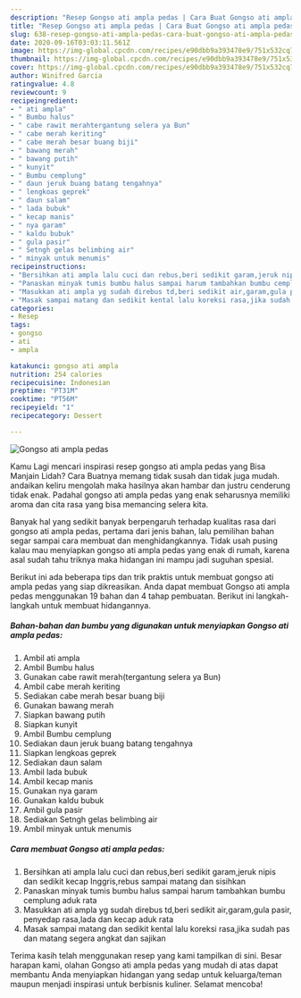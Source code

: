 ```yaml
---
description: "Resep Gongso ati ampla pedas | Cara Buat Gongso ati ampla pedas Yang Enak dan Simpel"
title: "Resep Gongso ati ampla pedas | Cara Buat Gongso ati ampla pedas Yang Enak dan Simpel"
slug: 638-resep-gongso-ati-ampla-pedas-cara-buat-gongso-ati-ampla-pedas-yang-enak-dan-simpel
date: 2020-09-16T03:03:11.561Z
image: https://img-global.cpcdn.com/recipes/e90dbb9a393478e9/751x532cq70/gongso-ati-ampla-pedas-foto-resep-utama.jpg
thumbnail: https://img-global.cpcdn.com/recipes/e90dbb9a393478e9/751x532cq70/gongso-ati-ampla-pedas-foto-resep-utama.jpg
cover: https://img-global.cpcdn.com/recipes/e90dbb9a393478e9/751x532cq70/gongso-ati-ampla-pedas-foto-resep-utama.jpg
author: Winifred Garcia
ratingvalue: 4.8
reviewcount: 9
recipeingredient:
- " ati ampla"
- " Bumbu halus"
- " cabe rawit merahtergantung selera ya Bun"
- " cabe merah keriting"
- " cabe merah besar buang biji"
- " bawang merah"
- " bawang putih"
- " kunyit"
- " Bumbu cemplung"
- " daun jeruk buang batang tengahnya"
- " lengkoas geprek"
- " daun salam"
- " lada bubuk"
- " kecap manis"
- " nya garam"
- " kaldu bubuk"
- " gula pasir"
- " Setngh gelas belimbing air"
- " minyak untuk menumis"
recipeinstructions:
- "Bersihkan ati ampla lalu cuci dan rebus,beri sedikit garam,jeruk nipis dan sedikit kecap Inggris,rebus sampai matang dan sisihkan"
- "Panaskan minyak tumis bumbu halus sampai harum tambahkan bumbu cemplung aduk rata"
- "Masukkan ati ampla yg sudah direbus td,beri sedikit air,garam,gula pasir, penyedap rasa,lada dan kecap aduk rata"
- "Masak sampai matang dan sedikit kental lalu koreksi rasa,jika sudah pas dan matang segera angkat dan sajikan"
categories:
- Resep
tags:
- gongso
- ati
- ampla

katakunci: gongso ati ampla 
nutrition: 254 calories
recipecuisine: Indonesian
preptime: "PT31M"
cooktime: "PT56M"
recipeyield: "1"
recipecategory: Dessert

---
```



![Gongso ati ampla pedas](https://img-global.cpcdn.com/recipes/e90dbb9a393478e9/751x532cq70/gongso-ati-ampla-pedas-foto-resep-utama.jpg)

Kamu Lagi mencari inspirasi resep gongso ati ampla pedas yang Bisa Manjain Lidah? Cara Buatnya memang tidak susah dan tidak juga mudah. andaikan keliru mengolah maka hasilnya akan hambar dan justru cenderung tidak enak. Padahal gongso ati ampla pedas yang enak seharusnya memiliki aroma dan cita rasa yang bisa memancing selera kita.



Banyak hal yang sedikit banyak berpengaruh terhadap kualitas rasa dari gongso ati ampla pedas, pertama dari jenis bahan, lalu pemilihan bahan segar sampai cara membuat dan menghidangkannya. Tidak usah pusing kalau mau menyiapkan gongso ati ampla pedas yang enak di rumah, karena asal sudah tahu triknya maka hidangan ini mampu jadi suguhan spesial.


Berikut ini ada beberapa tips dan trik praktis untuk membuat gongso ati ampla pedas yang siap dikreasikan. Anda dapat membuat Gongso ati ampla pedas menggunakan 19 bahan dan 4 tahap pembuatan. Berikut ini langkah-langkah untuk membuat hidangannya.

<!--inarticleads1-->

##### Bahan-bahan dan bumbu yang digunakan untuk menyiapkan Gongso ati ampla pedas:

1. Ambil  ati ampla
1. Ambil  Bumbu halus
1. Gunakan  cabe rawit merah(tergantung selera ya Bun)
1. Ambil  cabe merah keriting
1. Sediakan  cabe merah besar buang biji
1. Gunakan  bawang merah
1. Siapkan  bawang putih
1. Siapkan  kunyit
1. Ambil  Bumbu cemplung
1. Sediakan  daun jeruk buang batang tengahnya
1. Siapkan  lengkoas geprek
1. Sediakan  daun salam
1. Ambil  lada bubuk
1. Ambil  kecap manis
1. Gunakan  nya garam
1. Gunakan  kaldu bubuk
1. Ambil  gula pasir
1. Sediakan  Setngh gelas belimbing air
1. Ambil  minyak untuk menumis




<!--inarticleads2-->

##### Cara membuat Gongso ati ampla pedas:

1. Bersihkan ati ampla lalu cuci dan rebus,beri sedikit garam,jeruk nipis dan sedikit kecap Inggris,rebus sampai matang dan sisihkan
1. Panaskan minyak tumis bumbu halus sampai harum tambahkan bumbu cemplung aduk rata
1. Masukkan ati ampla yg sudah direbus td,beri sedikit air,garam,gula pasir, penyedap rasa,lada dan kecap aduk rata
1. Masak sampai matang dan sedikit kental lalu koreksi rasa,jika sudah pas dan matang segera angkat dan sajikan




Terima kasih telah menggunakan resep yang kami tampilkan di sini. Besar harapan kami, olahan Gongso ati ampla pedas yang mudah di atas dapat membantu Anda menyiapkan hidangan yang sedap untuk keluarga/teman maupun menjadi inspirasi untuk berbisnis kuliner. Selamat mencoba!
